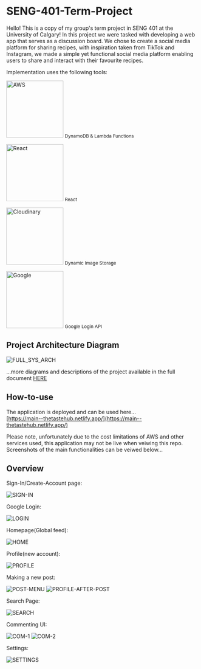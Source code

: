 # SENG-401-Term-Project

Hello! This is a copy of my group's term project in SENG 401 at the University of Calgary! In this project we were tasked with developing a web app that serves as a discussion board. We chose to create a social media platform for sharing recipes, with inspiration taken from TikTok and Instagram, we made a simple yet functional social media platform enabling users to share and interact with their favourite recipes.

Implementation uses the following tools:

<img src="Images/aws.jpeg?raw=true" alt="AWS" height="150"> <span style="font-size: 12px;">DynamoDB & Lambda Functions</span>

<img src="Images/react.png?raw=true" alt="React" height="150"> <span style="font-size: 12px;">React</span>

<img src="Images/cloudinary.jpeg?raw=true" alt="Cloudinary" height="150" > <span style="font-size: 12px;">Dynamic Image Storage</span>

<img src="Images/google.webp?raw=true" alt="Google" height="150"> <span style="font-size: 12px;">Google Login API</span>






## Project Architecture Diagram
![FULL_SYS_ARCH](Images/architecture.png)

...more diagrams and descriptions of the project available in the full document [HERE](Project-Final-Report.pdf)

## How-to-use

The application is deployed and can be used here...<br>
[https://main--thetastehub.netlify.app/](https://main--thetastehub.netlify.app/)

Please note, unfortunately due to the cost limitations of AWS and other services used, this application may not be live when veiwing this repo.<br>
Screenshots of the main functionalities can be veiwed below...

## Overview

Sign-In/Create-Account page:

![SIGN-IN](Images/Sign-in.png)

Google Login:

![LOGIN](Images/Google-Login.png)

Homepage(Global feed):

![HOME](Images/Home.png)

Profile(new account):

![PROFILE](Images/Profile-Default.png)

Making a new post:

![POST-MENU](Images/Post-Menu.png)
![PROFILE-AFTER-POST](Images/Profile-AfterPost.png)

Search Page:

![SEARCH](Images/Search.png)

Commenting UI:

![COM-1](Images/Commenting-1.png)
![COM-2](Images/Commenting-2.png)

Settings:

![SETTINGS](Images/Settings.png)